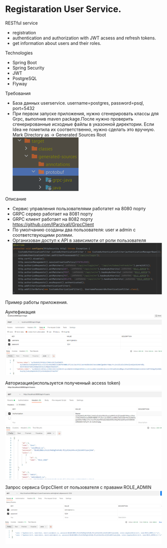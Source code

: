 # Registaration User Service.
RESTful service 
* registration
* authentication and authorization with JWT acsess and refresh tokens.
* get information about users and their roles. 

Technologies
* Spring Boot
* Spring Security
* JWT
* PostgreSQL
* Flyway

Требования
* База данных userservice. username=postgres, password=psql, port=5432
* При первом запуске приложения, нужно сгенерировать классы для Grpc, выполнив maven package.После нужно проверить сгенерированные исходные файлы в указонной директории. Если Idea не пометила их соответственно, нужно сделать это вручную. Mark Directory as -> Generated Sources Root
![](src/main/resources/images/package.png) 

Описание
* Сервис управления пользователями работатет на 8080 порту
* GRPC сервер работает на 8081 порту
* GRPC клиент работает на 8082 порту https://github.com/lParzivall/GrpcClient
* По умолчанию созданы два пользователя: user и admin с соответствующими ролями.
* Организован доступ к API в зависимоти от роли пользователя
![](src/main/resources/images/rights.png)

Пример работы приложения.

Аунтефикация
![](src/main/resources/images/login.png)

Авторизация(используется полученный access token)
![](src/main/resources/images/auth.png)

Запрос сервиса GrpcClient от пользователя с правами ROLE_ADMIN
![](src/main/resources/images/grpc_request.png)


